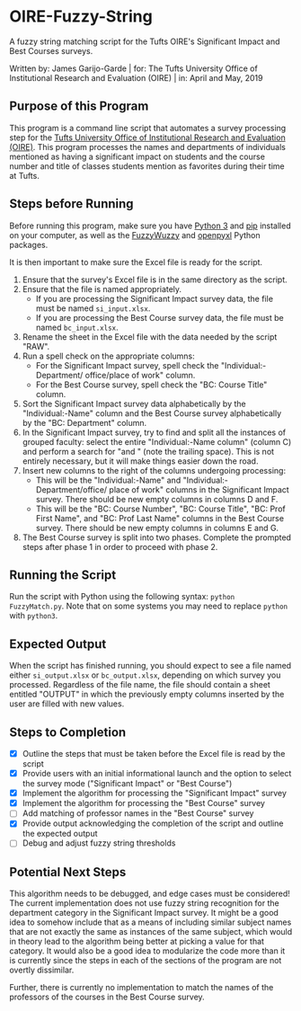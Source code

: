 OIRE-Fuzzy-String
=================

A fuzzy string matching script for the Tufts OIRE's Significant Impact and Best
Courses surveys.

Written by:  James Garijo-Garde | 
        for: The Tufts University Office of Institutional Research and
             Evaluation (OIRE) |
        in:  April and May, 2019

## Purpose of this Program
This program is a command line script that automates a survey processing step
for the
[Tufts University Office of Institutional Research and Evaluation (OIRE)](https://provost.tufts.edu/institutionalresearch).
This program processes the names and departments of individuals mentioned as
having a significant impact on students and the course number and title of
classes students mention as favorites during their time at Tufts.

## Steps before Running
Before running this program, make sure you have
[Python 3](https://www.python.org/downloads) and
[pip](https://pypi.org/project/pip) installed on your computer, as well as the
[FuzzyWuzzy](https://chairnerd.seatgeek.com/fuzzywuzzy-fuzzy-string-matching-in-python)
and [openpyxl](https://openpyxl.readthedocs.io/en/stable) Python packages.

It is then important to make sure the Excel file is ready for the script.
1. Ensure that the survey's Excel file is in the same directory as the script.
2. Ensure that the file is named appropriately.
   - If you are processing the Significant Impact survey data, the file must be
     named `si_input.xlsx`.
   - If you are processing the Best Course survey data, the file must be named
     `bc_input.xlsx`.
3. Rename the sheet in the Excel file with the data needed by the script "RAW".
4. Run a spell check on the appropriate columns:
   - For the Significant Impact survey, spell check the "Individual:-Department/
     office/place of work" column.
   - For the Best Course survey, spell check the "BC: Course Title" column.
5. Sort the Significant Impact survey data alphabetically by the
   "Individual:-Name" column and the Best Course survey alphabetically by the
   "BC: Department" column.
6. In the Significant Impact survey, try to find and split all the instances of
   grouped faculty: select the entire "Individual:-Name column" (column C) and
   perform a search for "and " (note the trailing space). This is not entirely
   necessary, but it will make things easier down the road.
7. Insert new columns to the right of the columns undergoing processing:
   - This will be the "Individual:-Name" and "Individual:-Department/office/
     place of work" columns in the Significant Impact survey. There should be
     new empty columns in columns D and F.
   - This will be the "BC: Course Number", "BC: Course Title", "BC: Prof First
     Name", and "BC: Prof Last Name" columns in the Best Course survey. There
     should be new empty columns in columns E and G.
8. The Best Course survey is split into two phases. Complete the prompted steps
   after phase 1 in order to proceed with phase 2.

## Running the Script
Run the script with Python using the following syntax: `python FuzzyMatch.py`.
Note that on some systems you may need to replace `python` with `python3`.

## Expected Output
When the script has finished running, you should expect to see a file named
either `si_output.xlsx` or `bc_output.xlsx`, depending on which survey you
processed. Regardless of the file name, the file should contain a sheet entitled
"OUTPUT" in which the previously empty columns inserted by the user are filled
with new values.

## Steps to Completion
- [x] Outline the steps that must be taken before the Excel file is read by the
  script
- [x] Provide users with an initial informational launch and the option to
  select the survey mode ("Significant Impact" or "Best Course")
- [x] Implement the algorithm for processing the "Significant Impact" survey
- [x] Implement the algorithm for processing the "Best Course" survey
- [ ] Add matching of professor names in the "Best Course" survey
- [x] Provide output acknowledging the completion of the script and outline the
  expected output
- [ ] Debug and adjust fuzzy string thresholds

## Potential Next Steps
This algorithm needs to be debugged, and edge cases must be considered! The
current implementation does not use fuzzy string recognition for the department
category in the Significant Impact survey. It might be a good idea to somehow
include that as a means of including similar subject names that are not exactly
the same as instances of the same subject, which would in theory lead to the
algorithm being better at picking a value for that category. It would also be a
good idea to modularize the code more than it is currently since the steps in
each of the sections of the program are not overtly dissimilar.

Further, there is currently no implementation to match the names of the
professors of the courses in the Best Course survey.